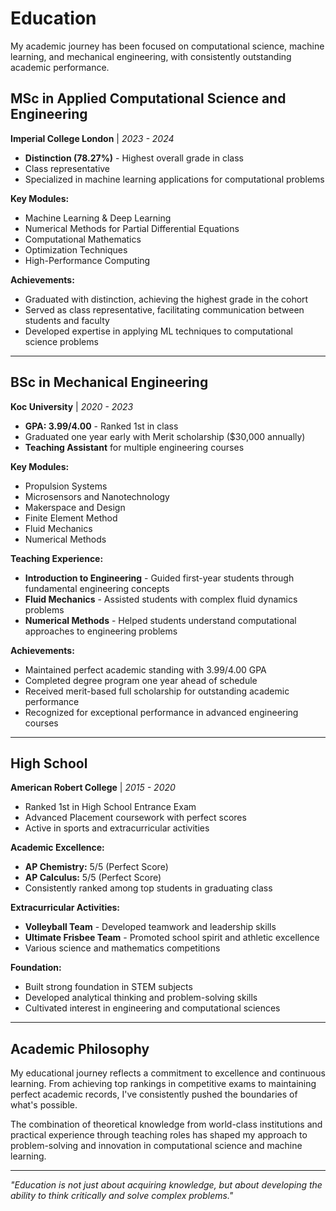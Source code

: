 # Education

My academic journey has been focused on computational science, machine learning, and mechanical engineering, with consistently outstanding academic performance.

## MSc in Applied Computational Science and Engineering
**Imperial College London** | *2023 - 2024*

- **Distinction (78.27%)** - Highest overall grade in class
- Class representative
- Specialized in machine learning applications for computational problems

**Key Modules:**
- Machine Learning & Deep Learning
- Numerical Methods for Partial Differential Equations
- Computational Mathematics
- Optimization Techniques
- High-Performance Computing

**Achievements:**
- Graduated with distinction, achieving the highest grade in the cohort
- Served as class representative, facilitating communication between students and faculty
- Developed expertise in applying ML techniques to computational science problems

---

## BSc in Mechanical Engineering  
**Koc University** | *2020 - 2023*

- **GPA: 3.99/4.00** - Ranked 1st in class
- Graduated one year early with Merit scholarship ($30,000 annually)
- **Teaching Assistant** for multiple engineering courses

**Key Modules:**
- Propulsion Systems
- Microsensors and Nanotechnology
- Makerspace and Design
- Finite Element Method
- Fluid Mechanics
- Numerical Methods

**Teaching Experience:**
- **Introduction to Engineering** - Guided first-year students through fundamental engineering concepts
- **Fluid Mechanics** - Assisted students with complex fluid dynamics problems
- **Numerical Methods** - Helped students understand computational approaches to engineering problems

**Achievements:**
- Maintained perfect academic standing with 3.99/4.00 GPA
- Completed degree program one year ahead of schedule
- Received merit-based full scholarship for outstanding academic performance
- Recognized for exceptional performance in advanced engineering courses

---

## High School
**American Robert College** | *2015 - 2020*

- Ranked 1st in High School Entrance Exam
- Advanced Placement coursework with perfect scores
- Active in sports and extracurricular activities

**Academic Excellence:**
- **AP Chemistry:** 5/5 (Perfect Score)
- **AP Calculus:** 5/5 (Perfect Score)
- Consistently ranked among top students in graduating class

**Extracurricular Activities:**
- **Volleyball Team** - Developed teamwork and leadership skills
- **Ultimate Frisbee Team** - Promoted school spirit and athletic excellence
- Various science and mathematics competitions

**Foundation:**
- Built strong foundation in STEM subjects
- Developed analytical thinking and problem-solving skills
- Cultivated interest in engineering and computational sciences

---

## Academic Philosophy

My educational journey reflects a commitment to excellence and continuous learning. From achieving top rankings in competitive exams to maintaining perfect academic records, I've consistently pushed the boundaries of what's possible. 

The combination of theoretical knowledge from world-class institutions and practical experience through teaching roles has shaped my approach to problem-solving and innovation in computational science and machine learning.

---

*"Education is not just about acquiring knowledge, but about developing the ability to think critically and solve complex problems."*
